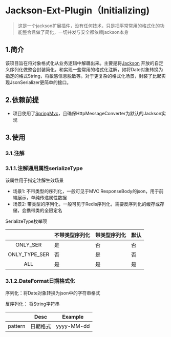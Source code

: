 # Jackson-Ext-Plugin（Initializing)

> 这是一个jackson扩展插件，没有任何技术，只是把平常常用的格式化的功能整合且做了简化，一切并发与安全都依赖jackson本身

## 1.简介

该项目旨在将对象格式化从业务逻辑中解耦出来。主要是将[Jackson](https://github.com/FasterXML/jackson)
开放的自定义序列化做整合封装简化，和实现一些常用的格式化注解，如将Date对象转换为指定的格式String，将敏感信息脱敏等。对于更复杂的格式化场景，封装了比起实现JsonSerializer更简单的接口。

## 2.依赖前提

+ 项目使用了[SpringMvc](https://github.com/spring-projects/spring-framework)，且确保HttpMessageConverter为默认的Jackson实现

## 3.使用

### 3.1.注解

### 3.1.1.注解通用属性serializeType

该属性用于指定注解生效场景

+ 场景1:  不带类型的序列化，一般可见于MVC ResponseBody的json，用于前端展示，单纯传递属性数据
+ 场景2:  带类型的序列化，一般可见于Redis序列化，需要反序列化的缓存或存储，会携带类的全限定名

SerializeType枚举项

|               | 不带类型序列化 | 带类型序列化 | 默认  |
|:-------------:|---------|--------|-----|
|   ONLY_SER    | 是       | 否      | 否   |
| ONLY_TYPE_SER | 否       | 是      | 否   |
|      ALL      | 是       | 是      | 是   |

### 3.1.2.DateFormat日期格式化

序列化：将Date对象转换为json中的字符串格式

反序列化： 将String字符串

|         | Desc | Example    |
|---------|------|------------|
| pattern | 日期格式 | yyyy-MM-dd |



